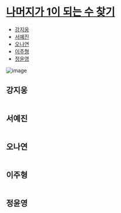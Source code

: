 
# [나머지가 1이 되는 수 찾기](https://programmers.co.kr/learn/courses/30/lessons/87389)

- [강지웅](#강지웅)
- [서예진](#서예진)
- [오나연](#오나연)
- [이주형](#이주형)
- [정윤영](#정윤영)

![image]()

## 강지웅
```swift

```
## 서예진
```java

```

## 오나연
```java

```

## 이주형
```java
```

## 정윤영
```java

```
